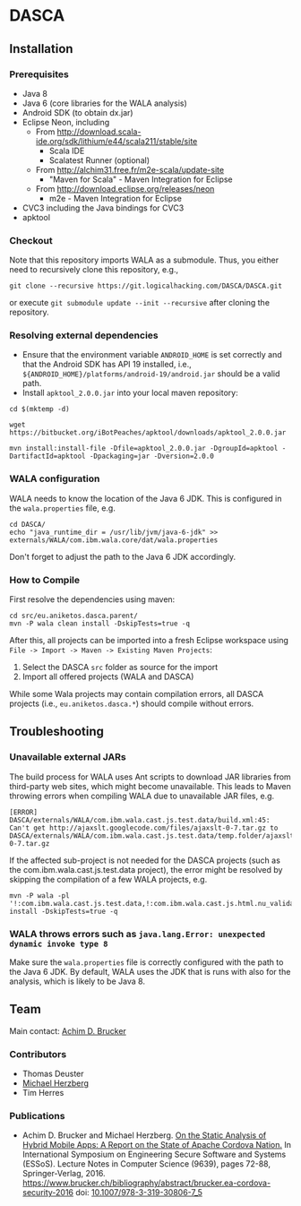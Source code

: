 # DASCA
## Installation
### Prerequisites
* Java 8
* Java 6 (core libraries for the WALA analysis)
* Android SDK (to obtain dx.jar)
* Eclipse Neon, including
  * From http://download.scala-ide.org/sdk/lithium/e44/scala211/stable/site
    * Scala IDE
    * Scalatest Runner (optional)
  * From http://alchim31.free.fr/m2e-scala/update-site
    * "Maven for Scala" - Maven Integration for Eclipse
  * From http://download.eclipse.org/releases/neon
    * m2e - Maven Integration for Eclipse
* CVC3 including the Java bindings for CVC3
* apktool 


### Checkout
Note that this repository imports WALA as a submodule. Thus,
you either need to recursively clone this repository, e.g.,
```
git clone --recursive https://git.logicalhacking.com/DASCA/DASCA.git
```
or execute ``git submodule update --init --recursive`` after 
cloning the repository.


### Resolving external dependencies
* Ensure that the environment variable ``ANDROID_HOME`` is set correctly and that
  the Android SDK has API 19 installed, i.e.,
  ``${ANDROID_HOME}/platforms/android-19/android.jar`` should be a valid path.
* Install ``apktool_2.0.0.jar`` into your local maven repository:

```
cd $(mktemp -d)

wget https://bitbucket.org/iBotPeaches/apktool/downloads/apktool_2.0.0.jar

mvn install:install-file -Dfile=apktool_2.0.0.jar -DgroupId=apktool -DartifactId=apktool -Dpackaging=jar -Dversion=2.0.0
```

### WALA configuration
WALA needs to know the location of the Java 6 JDK. This is configured in the ``wala.properties`` file, e.g.
```
cd DASCA/
echo "java_runtime_dir = /usr/lib/jvm/java-6-jdk" >> externals/WALA/com.ibm.wala.core/dat/wala.properties
```
Don't forget to adjust the path to the Java 6 JDK accordingly.

### How to Compile
First resolve the dependencies using maven:
```
cd src/eu.aniketos.dasca.parent/
mvn -P wala clean install -DskipTests=true -q
```
After this, all projects can be imported into a fresh Eclipse
workspace using `File -> Import -> Maven -> Existing Maven Projects`:
 1. Select the DASCA ``src`` folder as source for the import
 2. Import all offered projects (WALA and DASCA)

While some Wala projects may contain compilation errors, all DASCA 
projects (i.e., `eu.aniketos.dasca.*`) should compile without errors.

## Troubleshooting
### Unavailable external JARs
The build process for WALA uses Ant scripts to download JAR libraries from third-party web sites, which might
become unavailable. This leads to Maven throwing errors when compiling WALA due to unavailable JAR files, e.g.
```
[ERROR] DASCA/externals/WALA/com.ibm.wala.cast.js.test.data/build.xml:45: Can't get http://ajaxslt.googlecode.com/files/ajaxslt-0-7.tar.gz to DASCA/externals/WALA/com.ibm.wala.cast.js.test.data/temp.folder/ajaxslt-0-7.tar.gz
```
If the affected sub-project is not needed for the DASCA projects (such as the com.ibm.wala.cast.js.test.data
project), the error might be resolved by skipping the compilation of a few WALA projects, e.g.
```
mvn -P wala -pl '!:com.ibm.wala.cast.js.test.data,!:com.ibm.wala.cast.js.html.nu_validator,!:com.ibm.wala.cast.js.test,!:com.ibm.wala.cast.js.rhino.test' install -DskipTests=true -q
```

### WALA throws errors such as ``java.lang.Error: unexpected dynamic invoke type 8``
Make sure the ``wala.properties`` file is correctly configured with the path to the Java 6 JDK. By default,
WALA uses the JDK that is runs with also for the analysis, which is likely to be Java 8.

## Team 
Main contact: [Achim D. Brucker](http://www.brucker.ch/)

### Contributors
* Thomas Deuster
* [Michael Herzberg](http://www.dcs.shef.ac.uk/cgi-bin/makeperson?M.Herzberg)
* Tim Herres


### Publications
* Achim D. Brucker and Michael Herzberg. [On the Static Analysis of
  Hybrid Mobile Apps: A Report on the State of Apache Cordova
  Nation.](https://www.brucker.ch/bibliography/download/2016/brucker.ea-cordova-security-2016.pdf)
  In International Symposium on Engineering Secure Software
  and Systems (ESSoS). Lecture Notes in Computer Science (9639), pages
  72-88, Springer-Verlag, 2016.
  https://www.brucker.ch/bibliography/abstract/brucker.ea-cordova-security-2016
  doi: [10.1007/978-3-319-30806-7_5](http://dx.doi.org/10.1007/978-3-319-30806-7_5)
